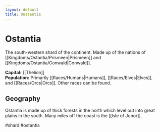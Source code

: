 ```yaml
---
layout: default
title: Onstantia
---
```


# Ostantia

The south-western shard of the continent. Made up of the nations of [[Kingdoms/Ostantia/Prismeen|Prismeen]] and [[Kingdoms/Ostantia/Gonwald|Gonwald]].

**Capital:** [[Thelion]]<br>
**Population:** Primarily [[Races/Humans|Humans]], [[Races/Elves|Elves]], and [[Races/Orcs|Orcs]]. Other races can be found.

## Geography
Ostantia is made up of thick forests in the north which level out into great plains in the south. Many miles off the coast is the [[Isle of Junor]].

#shard #ostantia